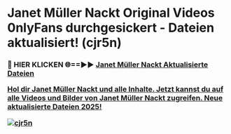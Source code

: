 # Janet Müller Nackt Original Videos 0nlyFans durchgesickert - Dateien aktualisiert! (cjr5n)

<h3>🔴 HIER KLICKEN 🌐==►► <a href="https://tinyurl.com/h6vf6nb8" rel="nofollow">Janet Müller Nackt Aktualisierte Dateien

Hol dir Janet Müller Nackt und alle Inhalte. Jetzt kannst du auf alle Videos und Bilder von Janet Müller Nackt zugreifen. Neue aktualisierte Dateien 2025!

[![cjr5n](https://i.imgur.com/sD4kR3V.gif)](https://tinyurl.com/h6vf6nb8)
